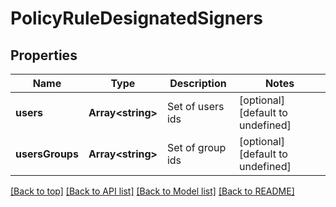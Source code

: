 # PolicyRuleDesignatedSigners

## Properties

|Name | Type | Description | Notes|
|------------ | ------------- | ------------- | -------------|
|**users** | **Array&lt;string&gt;** | Set of users ids | [optional] [default to undefined]|
|**usersGroups** | **Array&lt;string&gt;** | Set of group ids | [optional] [default to undefined]|




[[Back to top]](#) [[Back to API list]](../../README.md#documentation-for-api-endpoints) [[Back to Model list]](../../README.md#documentation-for-models) [[Back to README]](../../README.md)
